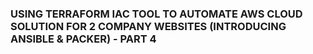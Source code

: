 ### USING TERRAFORM IAC TOOL TO AUTOMATE AWS CLOUD SOLUTION FOR 2 COMPANY WEBSITES (INTRODUCING ANSIBLE & PACKER) - PART 4